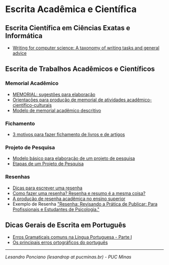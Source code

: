 # Escrita Acadêmica e Científica #

## Escrita Científica em Ciências Exatas e Informática ##

* [Writing for computer science: A taxonomy of writing tasks and general advice](http://www-users.cselabs.umn.edu/classes/Fall-2019/csci8001/Lec-Notes/2006%20Writing%20for%20computer%20science.pdf)


## Escrita de Trabalhos Acadêmicos e Científicos ##

### Memorial Acadêmico ###

* [MEMORIAL: sugestões para elaboração](http://unesp.br/cgb/mostra_arq_multi.php?arquivo=9411)
* [Orientações para produção de memorial de atividades acadêmico-científico-culturais](https://uab.ufsc.br/portugues/files/2012/05/ACC-EaD.pdf)
* [Modelo de memorial acadêmico descritivo](http://www.ufjf.br/ppcir/files/2009/04/MODELO-DE-MEMORIAL-ACAD%C3%8AMICO-DESCRITIVO.pdf)

### Fichamento ###

* [3 motivos para fazer fichamento de livros e de artigos](https://www.ufrgs.br/blogdabc/3-motivos-para-fazer-fichamento-de-livros-e-de-artigos)


### Projeto de Pesquisa ###

* [Modelo básico para elaboração de um projeto de pesquisa](http://www.ufrgs.br/laviecs/biblioteca/arquivos/como_fazer_%20pesquisa.pdf)
* [Etapas de um Projeto de Pesquisa](https://monografias.brasilescola.uol.com.br/regras-abnt/projeto-pesquisa.htm)

### Resenhas ###
- [Dicas para escrever uma resenha](https://www.youtube.com/watch?v=7-cV9ImQsKQ)
- [Como fazer uma resenha? Resenha e resumo é a mesma coisa?](https://www.youtube.com/watch?v=lqWPPB9WpAE)
- [A produção de resenha acadêmica no ensino superior](http://dx.doi.org/10.17851/2317-4242.2.0.1-13)
- Exemplo de Resenha ["Resenha: Revisando a Prática de Publicar: Para Profissionais e Estudantes de Psicologia."](http://www.scielo.br/pdf/ptp/v26n4/18.pdf)


## Dicas Gerais de Escrita em Português ##

* [Erros Gramaticais comuns na Língua Portuguesa - Parte I](https://www.infoescola.com/portugues/erros-gramaticais-comuns-na-lingua-portuguesa-parte-i/)
* [Os principais erros ortográficos do português](https://www.dicio.com.br/erros-de-ortografia/)

---

_Lesandro Ponciano (lesandrop at pucminas.br) - PUC Minas_
